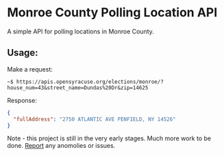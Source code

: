 # Monroe County Polling Location API

A simple API for polling locations in Monroe County.

## Usage:

Make a request:

```curl
~$ https://apis.opensyracuse.org/elections/monroe/?house_num=43&street_name=Dundas%20Dr&zip=14625

```

Response:

```json
{
  "fullAddress": "2750 ATLANTIC AVE PENFIELD, NY 14526"
}

```

Note - this project is still in the very early stages. Much more work to be done. [Report](https://github.com/OpenSyracuse/mc-election-api/issues) any anomolies or issues.